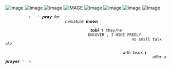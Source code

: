 ![image](https://64.media.tumblr.com/becc3b16f0865b9dbe36d400a86a46a8/2ece627ec3b6607e-5a/s100x200/afa918b779b61ecb29e31ef6933df5455f599951.gifv) ![image](https://64.media.tumblr.com/ced7ccc248fa5bb4a87116777509a20a/020fbd12600ca3ea-50/s100x200/7f8234b876d59b3af8ba7b8c620096cf1b84e628.gifv) ![image](https://64.media.tumblr.com/62db539daf23065481cb984a28f089c2/2ece627ec3b6607e-f0/s100x200/bd35fdb25604afd085e9f32a461922b47828567b.gifv) ![IMAGE](https://64.media.tumblr.com/7baad9e1135f7bbfe24a8ab9880f6520/d592cf806e84de8c-85/s100x200/f6cb93515cb79a43462667068460fa191beafbcd.pnj) ![image](https://64.media.tumblr.com/08963acaba7d886070b9cf2e6680e5e2/d592cf806e84de8c-36/s100x200/30942c28f311296f4b7ab52c48570164ba5ce405.pnj) ![image](https://64.media.tumblr.com/91bf3e8a390420e3c712ff701ea0977c/4e50d992a23d3a7e-43/s100x200/76ec358ead5fd7876ab72c0fff45fad607253a14.gifv) ![image](https://64.media.tumblr.com/9bd7b05b25d80fffa47688aae6666c75/951b918382257f97-4a/s100x200/c8c4124b85561bbb4afa993247257daefa079e5b.gifv) ![image](https://64.media.tumblr.com/4181c2fc53d815714ec7b5f6b1ea0e67/6ccaf776c7ed2754-44/s100x200/0e6de67e7fb830f9ee9b919a37630bd2e7c5a59c.pnj)

	   		  ♱   ' 𝙥𝙧𝙖𝙮 𝘧𝘰𝘳 
                              𝘮𝘪𝘯𝘪𝘢𝘵𝘶𝘳𝘦 𝙢𝙤𝙤𝙣
	
                      		   			 𝙩𝙤𝙗𝙞 † they/he
              				            DNCOVER , I HIDE FREELY
                                                           no small talk plz

										               𝘸𝘪𝘵𝘩 𝘵𝘦𝘢𝘳𝘴 𝙞
 								                                    𝘰𝘧𝘧𝘦𝘳 𝘢 𝙥𝙧𝙖𝙮𝙚𝙧 '  ♱
	
